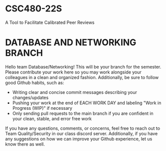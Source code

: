 # CSC480-22S
A Tool to Facilitate Calibrated Peer Reviews

# DATABASE AND NETWORKING BRANCH

Hello team Database/Networking! This will be your branch for the semester. Please contribute your work here so you may work alongside your colleagues in a clean and organized fashion. Additionally, be sure to follow good Github habits, such as:

- Writing clear and concise commit messages describing your changes/updates
- Pushing your work at the end of EACH WORK DAY and labeling "Work in Progress (WIP)" if necessary
- Only sending pull requests to the main branch if you are confident in your clean, stable, and error free work

If you have any questions, comments, or concerns, feel free to reach out to Team Quality/Security in our class discord server. Additionally, if you have any suggestions on how we can improve your Github experience, let us know there as well.
